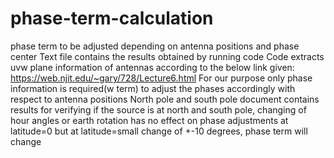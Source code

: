 # phase-term-calculation
phase term to be adjusted depending on antenna positions and phase center
Text file contains the results obtained by running code
Code extracts uvw plane information of antennas according to the below link given:
https://web.njit.edu/~gary/728/Lecture6.html
For our purpose only phase information is required(w term) to adjust the phases accordingly with respect to antenna positions
North pole and south pole document contains results for verifying if the source is at north and south pole, changing of hour angles or earth rotation has no effect on phase adjustments at latitude=0
but at latitude=small change of +-10 degrees, phase term will change
